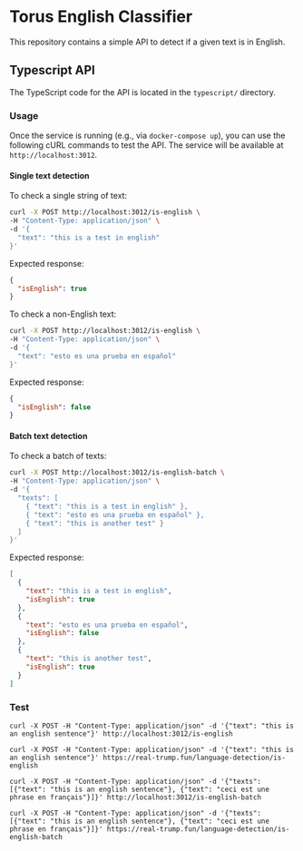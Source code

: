 # Torus English Classifier

This repository contains a simple API to detect if a given text is in English.

## Typescript API

The TypeScript code for the API is located in the `typescript/` directory.

### Usage

Once the service is running (e.g., via `docker-compose up`), you can use the following cURL commands to test the API. The service will be available at `http://localhost:3012`.

#### Single text detection

To check a single string of text:

```bash
curl -X POST http://localhost:3012/is-english \
-H "Content-Type: application/json" \
-d '{
  "text": "this is a test in english"
}'
```

Expected response:

```json
{
  "isEnglish": true
}
```

To check a non-English text:

```bash
curl -X POST http://localhost:3012/is-english \
-H "Content-Type: application/json" \
-d '{
  "text": "esto es una prueba en español"
}'
```

Expected response:

```json
{
  "isEnglish": false
}
```

#### Batch text detection

To check a batch of texts:

```bash
curl -X POST http://localhost:3012/is-english-batch \
-H "Content-Type: application/json" \
-d '{
  "texts": [
    { "text": "this is a test in english" },
    { "text": "esto es una prueba en español" },
    { "text": "this is another test" }
  ]
}'
```

Expected response:

```json
[
  {
    "text": "this is a test in english",
    "isEnglish": true
  },
  {
    "text": "esto es una prueba en español",
    "isEnglish": false
  },
  {
    "text": "this is another test",
    "isEnglish": true
  }
]
```

### Test

`curl -X POST -H "Content-Type: application/json" -d '{"text": "this is an english sentence"}' http://localhost:3012/is-english`

`curl -X POST -H "Content-Type: application/json" -d '{"text": "this is an english sentence"}' https://real-trump.fun/language-detection/is-english`

`curl -X POST -H "Content-Type: application/json" -d '{"texts": [{"text": "this is an english sentence"}, {"text": "ceci est une phrase en français"}]}' http://localhost:3012/is-english-batch`

`curl -X POST -H "Content-Type: application/json" -d '{"texts": [{"text": "this is an english sentence"}, {"text": "ceci est une phrase en français"}]}' https://real-trump.fun/language-detection/is-english-batch`
